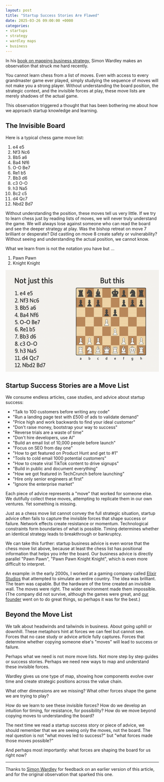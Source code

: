```yaml
---
layout: post
title: "Startup Success Stories Are Flawed"
date: 2025-03-26 09:00:00 +0000
categories:
- startups
- strategy
- wardley maps
- business
---
```


In his [book on mapping business strategy](https://learnwardleymapping.com/book/), Simon Wardley makes an observation that struck me hard recently.

You cannot learn chess from a list of moves. Even with access to every grandmaster game ever played, simply studying the sequence of moves will not make you a strong player. Without understanding the board position, the strategic context, and the invisible forces at play, these move lists are merely shadows of the actual game.

This observation triggered a thought that has been bothering me about how we approach startup knowledge and learning.

<!--more-->

## The Invisible Board

Here is a typical chess game move list:

1. e4 e5
2. Nf3 Nc6  
3. Bb5 a6
4. Ba4 Nf6
5. O-O Be7
6. Re1 b5
7. Bb3 d6
8. c3 O-O
9. h3 Na5
10. Bc2 c5
11. d4 Qc7
12. Nbd2 Bd7

Without understanding the position, these moves tell us very little. If we try to learn chess just by reading lists of moves, we will never truly understand the game. We will always lose against someone who can read the board and see the deeper strategy at play. Was the bishop retreat on move 7 brilliant or desperate? Did castling on move 8 create safety or vulnerability? Without seeing and understanding the actual position, we cannot know.


What we learn from is not the notation you have but ...
1. Pawn Pawn
2. Knight Knight

![Not just this, but this](/assets/img/chess-move-list.png)

## Startup Success Stories are a Move List

We consume endless articles, case studies, and advice about startup success:

- "Talk to 100 customers before writing any code"
- "Run a landing page test with £500 of ads to validate demand"
- "Price high and work backwards to find your ideal customer"
- "Don't raise money, bootstrap your way to success"
- "Reverse trials are a waste of time"
- "Don't hire developers, use AI"
- "Build an email list of 10,000 people before launch"
- "Focus on SEO from day one"
- "How to get featured on Product Hunt and get to #1"
- "Tools to cold email 1000 potential customers"
- "How to create viral TikTok content to drive signups"
- "Build in public and document everything"
- "How we got featured in TechCrunch before launching"
- "Hire only senior engineers at first"
- "Ignore the enterprise market"

Each piece of advice represents a "move" that worked for someone else. We dutifully collect these moves, attempting to replicate them in our own ventures. Yet something is missing.

Just as a chess move list cannot convey the full strategic situation, startup advice often fails to capture the invisible forces that shape success or failure. Network effects create resistance or momentum. Technological constraints form boundaries of what is possible. Timing determines whether an identical strategy leads to breakthrough or bankruptcy.

We can take this further: startup business advice is even worse that the chess move list above, because at least the chess list has positional information that helps you infer the board. Our business advice is directly parallel "Pawn Pawn", "Pawn Pawn Knight Knight", which is even more difficult to interpret.

An example: in the early 2000s, I worked at a gaming company called [Elixir Studios](https://en.wikipedia.org/wiki/Elixir_Studios) that attempted to simulate an entire country. The idea was brilliant. The team was capable. But the hardware of the time created an invisible wall. The moves were right. The wider environment made them impossible. (The company did not survive, although the games were great, and [our founder](https://en.wikipedia.org/wiki/Demis_Hassabis) went on to do great things, so perhaps it was for the best.)

## Beyond the Move List

We talk about headwinds and tailwinds in business. About going uphill or downhill. These metaphors hint at forces we can feel but cannot see. Forces that no case study or advice article fully captures. Forces that determine whether copying someone else's "moves" will lead to success or failure.

Perhaps what we need is not more move lists. Not more step by step guides or success stories. Perhaps we need new ways to map and understand these invisible forces.

Wardley gives us one type of map, showing how components evolve over time and create strategic positions across the value chain.

What other dimensions are we missing? What other forces shape the game we are trying to play?

How do we learn to see these invisible forces? How do we develop an intuition for timing, for resistance, for possibility? How do we move beyond copying moves to understanding the board?

The next time we read a startup success story or piece of advice, we should remember that we are seeing only the moves, not the board. The real question is not "what moves led to success?" but "what forces made those moves possible?"

And perhaps most importantly: what forces are shaping the board for us right now? 

---

Thanks to [Simon Wardley](https://www.linkedin.com/in/simonwardley/) for feedback on an earlier version of this article, and for the original observation that sparked this one.